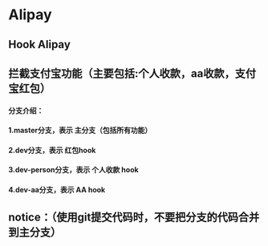 # Alipay
## Hook Alipay 
## 拦截支付宝功能（主要包括:个人收款，aa收款，支付宝红包）

#### 分支介绍：
#### 1.master分支，表示 主分支（包括所有功能）
#### 2.dev分支，表示 红包hook
#### 3.dev-person分支，表示 个人收款 hook
#### 4.dev-aa分支，表示 AA hook
## notice：（使用git提交代码时，不要把分支的代码合并到主分支）

